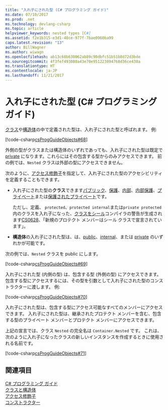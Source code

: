 ```yaml
---
title: "入れ子にされた型 (C# プログラミング ガイド)"
ms.date: 07/10/2017
ms.prod: .net
ms.technology: devlang-csharp
ms.topic: article
helpviewer_keywords: nested types [C#]
ms.assetid: f2e1b315-e3d1-48ce-977f-7bae0960ba99
caps.latest.revision: "13"
author: BillWagner
ms.author: wiwagn
ms.openlocfilehash: ab13c68b638062ab89c90dbfc51b51b8d72d3bde
ms.sourcegitcommit: 4f3fef493080a43e70e951223894768d36ce430a
ms.translationtype: HT
ms.contentlocale: ja-JP
ms.lasthandoff: 11/21/2017
---
```

# <a name="nested-types-c-programming-guide"></a>入れ子にされた型 (C# プログラミング ガイド)
[クラス](../../../csharp/language-reference/keywords/class.md)や[構造体](../../../csharp/language-reference/keywords/struct.md)の中で定義された型は、入れ子にされた型と呼ばれます。 例:  
  
[!code-csharp[csProgGuideObjects#68](../../../csharp/programming-guide/classes-and-structs/codesnippet/CSharp/nested-types_1.cs)]  
  
外側の型がクラスまたは構造体のいずれであっても、入れ子にされた型は既定で [private](../../../csharp/language-reference/keywords/private.md) になります。これらにはその包含する型からのみアクセスできます。 前の例では、`Nested` クラスは外部の型にアクセスできません。 

次のように、[アクセス修飾子](../../language-reference/keywords/access-modifiers.md)を指定して、入れ子にされた型のアクセシビリティを定義することもできます。

- 入れ子にされた型の**クラス**できます[パブリック](../../../csharp/language-reference/keywords/public.md)、[保護](../../../csharp/language-reference/keywords/protected.md)、[内部](../../../csharp/language-reference/keywords/internal.md)、[内部保護](../../../csharp/language-reference/keywords/protected-internal.md)、[プライベート](../../../csharp/language-reference/keywords/private.md)または[保護されたプライベート](../../../csharp/language-reference/keywords/private-protected.md)です。 

   ただし、定義、 `protected`、`protected internal`または`private protected`内のクラスを入れ子になった、[クラスをシール](../../language-reference/keywords/sealed.md)コンパイラの警告が生成されます[CS0628](../../misc/cs0628.md)、「新規のプロテクト メンバーはシール クラスで宣言されています」。
  
- **構造体**の入れ子にされた型は、は、[public](../../../csharp/language-reference/keywords/public.md)、[internal](../../../csharp/language-reference/keywords/internal.md)、または [private](../../../csharp/language-reference/keywords/private.md) のいずれかが可能です。
  
次の例では、`Nested` クラスを public にします。
  
[!code-csharp[csProgGuideObjects#69](../../../csharp/programming-guide/classes-and-structs/codesnippet/CSharp/nested-types_2.cs)]  
  
 入れ子にされた型 (内側の型) は、包含する型 (外側の型) にアクセスできます。 包含する型にアクセスするには、その型を引数として入れ子にされた型のコンストラクターに渡します。 例:  
  
 [!code-csharp[csProgGuideObjects#70](../../../csharp/programming-guide/classes-and-structs/codesnippet/CSharp/nested-types_3.cs)]  
  
 入れ子にされた型は、包含する型にアクセス可能なすべてのメンバーにアクセスできます。 入れ子にされた型は、継承されたプロテクト メンバーを含む、包含する型のプライベート メンバーとプロテクト メンバーにアクセスできます。  
  
 上記の宣言では、クラス `Nested` の完全名は `Container.Nested` です。 これは、次のように入れ子になったクラスの新しいインスタンスを作成するときに使用される名前です。  
  
 [!code-csharp[csProgGuideObjects#71](../../../csharp/programming-guide/classes-and-structs/codesnippet/CSharp/nested-types_4.cs)]  
  
## <a name="see-also"></a>関連項目  
 [C# プログラミング ガイド](../../../csharp/programming-guide/index.md)  
 [クラスと構造体](../../../csharp/programming-guide/classes-and-structs/index.md)  
 [アクセス修飾子](../../../csharp/programming-guide/classes-and-structs/access-modifiers.md)  
 [コンストラクター](../../../csharp/programming-guide/classes-and-structs/constructors.md)
